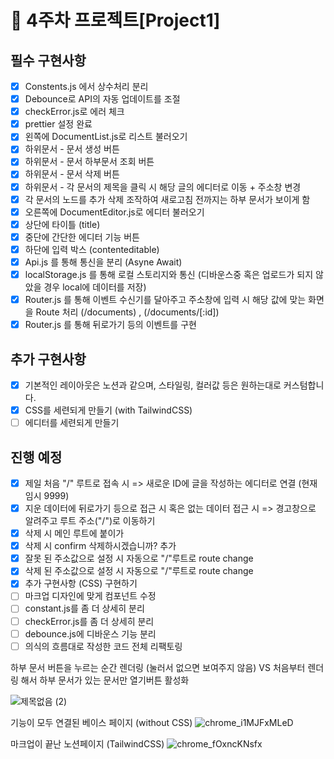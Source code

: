 # 📌 4주차 프로젝트[Project1]

## 필수 구현사항

- [X] Constents.js 에서 상수처리 분리
- [X] Debounce로 API의 자동 업데이트를 조절
- [X] checkError.js로 에러 체크
- [X] prettier 설정 완료
- [X] 왼쪽에 DocumentList.js로 리스트 불러오기
- [X] 하위문서 - 문서 생성 버튼
- [X] 하위문서 - 문서 하부문서 조회 버튼
- [X] 하위문서 - 문서 삭제 버튼
- [X] 하위문서 - 각 문서의 제목을 클릭 시 해당 글의 에디터로 이동 + 주소창 변경
- [X] 각 문서의 노드를 추가 삭제 조작하여 새로고침 전까지는 하부 문서가 보이게 함
- [X] 오른쪽에 DocumentEditor.js로 에디터 불러오기
- [X] 상단에 타이틀 (title)
- [X] 중단에 간단한 에디터 기능 버튼
- [X] 하단에 입력 박스 (contenteditable)
- [X] Api.js 를 통해 통신을 분리 (Asyne Await)
- [X] localStorage.js 를 통해 로컬 스토리지와 통신 (디바운스중 혹은 업로드가 되지 않았을 경우 local에 데이터를 저장)
- [X] Router.js 를 통해 이벤트 수신기를 달아주고 주소창에 입력 시 해당 값에 맞는 화면을 Route 처리 (/documents) , (/documents/[:id])
- [X] Router.js 를 통해 뒤로가기 등의 이벤트를 구현

## 추가 구현사항
- [X] 기본적인 레이아웃은 노션과 같으며, 스타일링, 컬러값 등은 원하는대로 커스텀합니다.
- [X] CSS를 세련되게 만들기 (with TailwindCSS)
- [ ] 에디터를 세련되게 만들기

## 진행 예정
- [X] 제일 처음 "/" 루트로 접속 시 => 새로운 ID에 글을 작성하는 에디터로 연결 (현재 임시 9999)
- [X] 지운 데이터에 뒤로가기 등으로 접근 시 혹은 없는 데이터 접근 시 => 경고창으로 알려주고 루트 주소("/")로 이동하기
- [X] 삭제 시 메인 루트에 붙이가
- [X] 삭제 시 confirm 삭제하시겠습니까? 추가
- [X] 잘못 된 주소값으로 설정 시 자동으로 "/"루트로 route change
- [X] 삭제 된 주소값으로 설정 시 자동으로 "/"루트로 route change
- [X] 추가 구현사항 (CSS) 구현하기
- [ ] 마크업 디자인에 맞게 컴포넌트 수정
- [ ] constant.js를 좀 더 상세히 분리
- [ ] checkError.js를 좀 더 상세히 분리
- [ ] debounce.js에 디바운스 기능 분리
- [ ] 의식의 흐름대로 작성한 코드 전체 리팩토링

하부 문서 버튼을 누르는 순간 렌더링 (눌러서 없으면 보여주지 않음) VS 처음부터 렌더링 해서 하부 문서가 있는 문서만 열기버튼 활성화

![제목없음 (2)](https://user-images.githubusercontent.com/97251710/200494997-0cec547b-d98a-47bd-a109-8b25a9dcac9d.png)

기능이 모두 연결된 베이스 페이지 (without CSS)
![chrome_i1MJFxMLeD](https://user-images.githubusercontent.com/97251710/201684438-efa7335d-cbb4-42c3-9146-e6b1dba9a3b5.png)

마크업이 끝난 노션페이지 (TailwindCSS)
![chrome_fOxncKNsfx](https://user-images.githubusercontent.com/97251710/201684559-ffe3c1d2-729e-4426-a87f-e647c05fc286.png)


